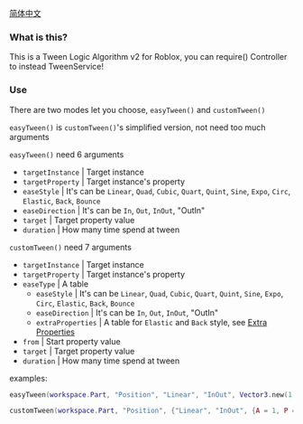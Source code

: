 [简体中文](https://github.com/Verycuteabbey/Algorithms/blob/main/Tween/v2/README_CN.md)
### What is this?
This is a Tween Logic Algorithm v2 for Roblox, you can require() Controller to instead TweenService!
### Use
There are two modes let you choose, `easyTween()` and `customTween()`

`easyTween()` is `customTween()`'s simplified version, not need too much arguments

`easyTween()` need 6 arguments
  - `targetInstance` | Target instance
  - `targetProperty` | Target instance's property
  - `easeStyle` | It's can be `Linear`, `Quad`, `Cubic`, `Quart`, `Quint`, `Sine`, `Expo`, `Circ`, `Elastic`, `Back`, `Bounce`
  - `easeDirection` | It's can be `In`, `Out`, `InOut`, "OutIn"
  - `target` | Target property value
  - `duration` | How many time spend at tween
	
`customTween()` need 7 arguments
  - `targetInstance` | Target instance
  - `targetProperty` | Target instance's property
  - `easeType` | A table
    - `easeStyle` | It's can be `Linear`, `Quad`, `Cubic`, `Quart`, `Quint`, `Sine`, `Expo`, `Circ`, `Elastic`, `Back`, `Bounce`
    - `easeDirection` | It's can be `In`, `Out`, `InOut`, "OutIn"
    - `extraProperties` | A table for `Elastic` and `Back` style, see [Extra Properties](https://github.com/Verycuteabbey/Algorithms/tree/main/v1/Tween#extra-properties)
  - `from` | Start property value
  - `target` | Target property value
  - `duration` | How many time spend at tween

examples:
```lua
easyTween(workspace.Part, "Position", "Linear", "InOut", Vector3.new(1, 1, 1), 1);
```
```lua
customTween(workspace.Part, "Position", {"Linear", "InOut", {A = 1, P = 2, S = 3}}, Vector3.new(0, 0, 0), Vector3.new(1, 1, 1), 1);
```

